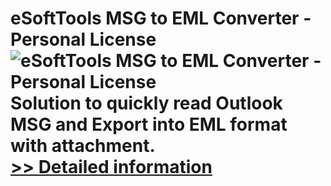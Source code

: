 # eSoftTools MSG to EML Converter - Personal License<br />![eSoftTools MSG to EML Converter - Personal License](https://mycommerce.akamaized.net/api/pimages/P300877005/BIG/300877005.GIF)<br />Solution to quickly read Outlook MSG and Export into EML format with attachment.<br />[>> Detailed information](https://secure.shareit.com/shareit/product.html?productid=300877005&affiliateid=200057808)